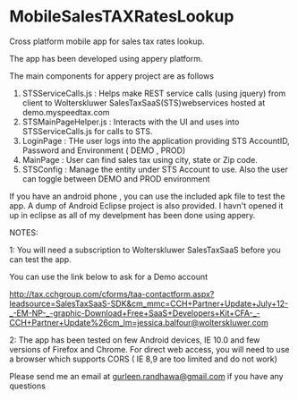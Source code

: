 MobileSalesTAXRatesLookup
=========================

Cross platform mobile app for sales tax rates lookup.

The app has been developed using appery platform.

The main components  for appery project are as follows

1. STSServiceCalls.js : Helps make REST service calls (using jquery) from client to Wolterskluwer SalesTaxSaaS(STS)webservices hosted at demo.myspeedtax.com
2. STSMainPageHelper.js : Interacts with the UI and uses into STSServiceCalls.js for  calls to STS.
3. LoginPage :  THe user logs into the application providing STS AccountID, Password and Environment ( DEMO , PROD)
4. MainPage : User can find sales tax using city, state or Zip code.
5. STSConfig : Manage the entity under STS Account to use. Also the user can toggle between DEMO and PROD environment


If you have an android phone , you can use the included apk file to test the app. A dump of Android Eclipse project is
also provided. I havn't opened it up in eclipse as all of my develpment has been done using appery.


NOTES:

1: 
You will need a subscription to Wolterskluwer SalesTaxSaaS before you can test the app.  

You can use the link below to ask for a Demo account

http://tax.cchgroup.com/cforms/taa-contactform.aspx?leadsource=SalesTaxSaaS-SDK&cm_mmc=CCH+Partner+Update+July+12-_-EM-NP-_-graphic-Download+Free+SaaS+Developers+Kit+CFA-_-CCH+Partner+Update%26cm_lm=jessica.balfour@wolterskluwer.com 


2: 
The app has been tested on few Android devices, IE 10.0  and few versions of Firefox and Chrome. 
For direct web access, you will need to  use a browser which supports CORS ( IE 8,9 are too limited and do not work)

Please send me an email at gurleen.randhawa@gmail.com if you have any questions
